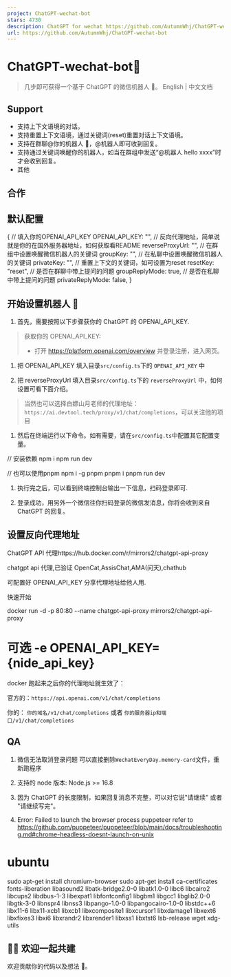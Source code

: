 ```yaml
---
project: ChatGPT-wechat-bot
stars: 4730
description: ChatGPT for wechat https://github.com/AutumnWhj/ChatGPT-wechat-bot
url: https://github.com/AutumnWhj/ChatGPT-wechat-bot
---
```


ChatGPT-wechat-bot🤖
====================

> 几步即可获得一个基于 ChatGPT 的微信机器人 🤖。 English | 中文文档

Support
-------

-   支持上下文语境的对话。
-   支持重置上下文语境，通过关键词(reset)重置对话上下文语境。
-   支持在群聊@你的机器人 🤖，@机器人即可收到回复。
-   支持通过关键词唤醒你的机器人，如当在群组中发送“@机器人 hello xxxx”时才会收到回复。
-   其他

合作
--

默认配置
----

{
  // 填入你的OPENAI\_API\_KEY
  OPENAI\_API\_KEY: "",
  // 反向代理地址，简单说就是你的在国外服务器地址，如何获取看README
  reverseProxyUrl: "",
  // 在群组中设置唤醒微信机器人的关键词
  groupKey: "",
  // 在私聊中设置唤醒微信机器人的关键词
  privateKey: "",
  // 重置上下文的关键词，如可设置为reset
  resetKey: "reset",
  // 是否在群聊中带上提问的问题
  groupReplyMode: true,
  // 是否在私聊中带上提问的问题
  privateReplyMode: false,
}

开始设置机器人 🤖
----------

1.  首先，需要按照以下步骤获你的 ChatGPT 的 OPENAI\_API\_KEY.

> 获取你的 OPENAI\_API\_KEY:
> 
> -   打开 https://platform.openai.com/overview 并登录注册，进入网页。

1.  把 OPENAI\_API\_KEY 填入目录`src/config.ts`下的 `OPENAI_API_KEY` 中
    
2.  把 reverseProxyUrl 填入目录`src/config.ts`下的 `reverseProxyUrl` 中，如何设置可看下面介绍。
    

> 当然也可以选择白嫖山月老师的代理地址：`https://ai.devtool.tech/proxy/v1/chat/completions`，可以关注他的项目

1.  然后在终端运行以下命令。如有需要，请在`src/config.ts`中配置其它配置变量。

  // 安装依赖
  npm i
  npm run dev

  // 也可以使用pnpm
  npm i \-g pnpm
  pnpm i
  pnpm run dev

1.  执行完之后，可以看到终端控制台输出一下信息，扫码登录即可.
    
2.  登录成功，用另外一个微信往你扫码登录的微信发消息，你将会收到来自 ChatGPT 的回复。
    

设置反向代理地址
--------

ChatGPT API 代理https://hub.docker.com/r/mirrors2/chatgpt-api-proxy

chatgpt api 代理,已验证 OpenCat,AssisChat,AMA(问天),chathub

可配置好 OPENAI\_API\_KEY 分享代理地址给他人用.

快速开始

docker run -d -p 80:80 --name chatgpt-api-proxy mirrors2/chatgpt-api-proxy

# 可选 -e OPENAI\_API\_KEY={nide\_api\_key}

docker 跑起来之后你的代理地址就生效了：

官方的：`https://api.openai.com/v1/chat/completions`

你的： `你的域名/v1/chat/completions` 或者 `你的服务器ip和端口/v1/chat/completions`

QA
--

1.  微信无法取消登录问题 可以直接删除`WechatEveryDay.memory-card`文件，重新跑程序
    
2.  支持的 node 版本: Node.js >= 16.8
    
3.  因为 ChatGPT 的长度限制，如果回复消息不完整，可以对它说"请继续" 或者 "请继续写完"。
    

1.  Error: Failed to launch the browser process puppeteer refer to https://github.com/puppeteer/puppeteer/blob/main/docs/troubleshooting.md#chrome-headless-doesnt-launch-on-unix

# ubuntu
sudo apt-get install chromium-browser
sudo apt-get install  ca-certificates fonts-liberation libasound2 libatk-bridge2.0-0 libatk1.0-0 libc6 libcairo2 libcups2 libdbus-1-3 libexpat1 libfontconfig1 libgbm1 libgcc1 libglib2.0-0 libgtk-3-0 libnspr4 libnss3 libpango-1.0-0 libpangocairo-1.0-0 libstdc++6 libx11-6 libx11-xcb1 libxcb1 libxcomposite1 libxcursor1 libxdamage1 libxext6 libxfixes3 libxi6 libxrandr2 libxrender1 libxss1 libxtst6 lsb-release wget xdg-utils

👏🏻 欢迎一起共建
-----------

欢迎贡献你的代码以及想法 🍵。
